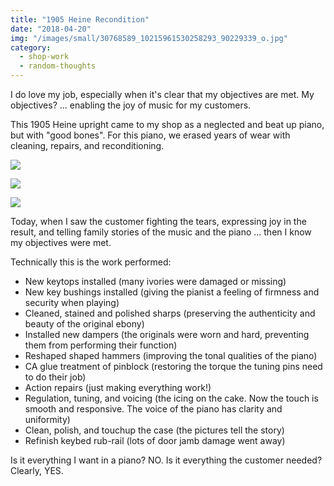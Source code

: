 ```yaml
---
title: "1905 Heine Recondition"
date: "2018-04-20"
img: "/images/small/30768589_10215961530258293_90229339_o.jpg"
category:
  - shop-work
  - random-thoughts
---
```


I do love my job, especially when it's clear that my objectives are met. My objectives? ... enabling the joy of music for my customers.

This 1905 Heine upright came to my shop as a neglected and beat up piano, but with "good bones". For this piano, we erased years of wear with cleaning, repairs, and reconditioning.


![](/images/medium/30768589_10215961530258293_90229339_o.jpg)

![](/images/medium/2018-04-19-15.58.27-1024x768.jpg)

![](/images/medium/2018-04-19-15.59.04-1024x768.jpg)

Today, when I saw the customer fighting the tears, expressing joy in the result, and telling family stories of the music and the piano ... then I know my objectives were met.


Technically this is the work performed:

- New keytops installed (many ivories were damaged or missing)
- New key bushings installed (giving the pianist a feeling of firmness and security when playing)
- Cleaned, stained and polished sharps (preserving the authenticity and beauty of the original ebony)
- Installed new dampers (the originals were worn and hard, preventing them from performing their function)
- Reshaped shaped hammers (improving the tonal qualities of the piano)
- CA glue treatment of pinblock (restoring the torque the tuning pins need to do their job)
- Action repairs (just making everything work!)
- Regulation, tuning, and voicing (the icing on the cake. Now the touch is smooth and responsive. The voice of the piano has clarity and uniformity)
- Clean, polish, and touchup the case (the pictures tell the story)
- Refinish keybed rub-rail (lots of door jamb damage went away)

Is it everything I want in a piano? NO. Is it everything the customer needed? Clearly, YES.
